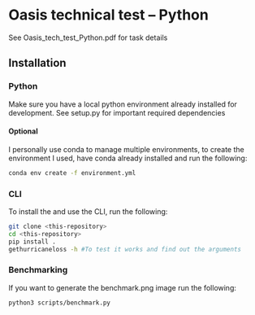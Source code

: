# Oasis technical test – Python
See Oasis_tech_test_Python.pdf for task details

## Installation
### Python
Make sure you have a local python environment already installed for development.
See setup.py for important required dependencies
#### Optional
I personally use conda to manage multiple environments, to create the environment I used, have conda already installed and run the following:
```bash
conda env create -f environment.yml
```

### CLI
To install the and use the CLI, run the following:
```bash
git clone <this-repository>
cd <this-repository>
pip install .
gethurricaneloss -h #To test it works and find out the arguments
```

### Benchmarking
If you want to generate the benchmark.png image run the following:
```bash
python3 scripts/benchmark.py
```